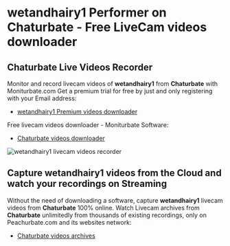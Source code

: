 # wetandhairy1 Performer on Chaturbate - Free LiveCam videos downloader

## Chaturbate Live Videos Recorder

Monitor and record livecam videos of **wetandhairy1** from **Chaturbate** with Moniturbate.com
Get a premium trial for free by just and only registering with your Email address:
* [wetandhairy1 Premium videos downloader](https://moniturbate.com/request-demo-licence-key.html)

Free livecam videos downloader - Moniturbate Software:
* [Chaturbate videos downloader](https://moniturbate.com/moniturbate-download-software.html)

![wetandhairy1 livecam videos recorder](https://peachurnet.com/templates/moniturbate-software.png)


## Capture wetandhairy1 videos from the Cloud and watch your recordings on Streaming

Without the need of downloading a software, capture **wetandhairy1** livecam videos from **Chaturbate** 100% online.
Watch Livecam archives from **Chaturbate** unlimitedly from thousands of existing recordings, only on Peachurbate.com and its websites network:
* [Chaturbate videos archives](https://peachurnet.com/)